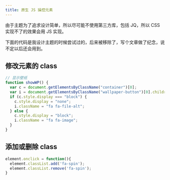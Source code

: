 ```yaml
---
title: 原生 JS 操控元素
---
```


由于主题为了追求设计简单，所以尽可能不使用第三方库，包括 JQ，所以 CSS 实现不了的效果会用 JS 实现。

下面的代码是我设计主题的时候尝试过的，后来被移除了，写个文章做了纪念，说不定以后还会用到。

## 修改元素的 class 

```js
// 显示壁纸
function showWP() {
  var c = document.getElementsByClassName("container")[0];
  var i = document.getElementsByClassName("wallpaper-button")[0].children[0];
  if (c.style.display === "block") {
    c.style.display = "none";
    i.className = "fa fa-file-alt";
  } else {
    c.style.display = "block";
    i.className = "fa fa-image";
  }
}
```

## 添加或删除 class

```js
element.onclick = function(){
  element.classList.add('fa-spin');
  element.classList.remove('fa-spin');
}
```